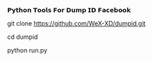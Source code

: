 𝗣𝘆𝘁𝗵𝗼𝗻 𝗧𝗼𝗼𝗹𝘀 𝗙𝗼𝗿 𝗗𝘂𝗺𝗽 𝗜𝗗 𝗙𝗮𝗰𝗲𝗯𝗼𝗼𝗸

git clone https://github.com/WeX-XD/dumpid.git

cd dumpid

python run.py
